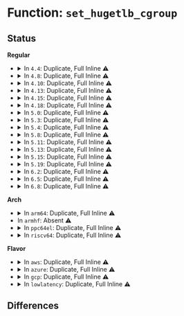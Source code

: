 # Function: <code>set_hugetlb_cgroup</code>

## Status
<b>Regular</b>
<ul>
<li>
<details>
<summary>In <code>4.4</code>: Duplicate, Full Inline ⚠️</summary>

**Collision:** Static Duplication

**Inline:** Full

**Transformation:** False

**Instances:**

```
In mm/hugetlb.c (ffffffff811da1d6)
Location: include/linux/hugetlb_cgroup.h:39
Inline: True
Inline callers:
  - mm/hugetlb.c:prep_new_huge_page
  - mm/hugetlb.c:__alloc_buddy_huge_page
```
```
In mm/hugetlb_cgroup.c (ffffffff81201035)
Location: include/linux/hugetlb_cgroup.h:39
Inline: True
Inline callers:
  - mm/hugetlb_cgroup.c:hugetlb_cgroup_css_offline
  - mm/hugetlb_cgroup.c:hugetlb_cgroup_commit_charge
  - mm/hugetlb_cgroup.c:hugetlb_cgroup_uncharge_page
  - mm/hugetlb_cgroup.c:hugetlb_cgroup_migrate
  - mm/hugetlb_cgroup.c:hugetlb_cgroup_migrate
```
</details>
</li>
<li>
<details>
<summary>In <code>4.8</code>: Duplicate, Full Inline ⚠️</summary>

**Collision:** Static Duplication

**Inline:** Full

**Transformation:** False

**Instances:**

```
In mm/hugetlb.c (ffffffff811f9013)
Location: include/linux/hugetlb_cgroup.h:39
Inline: True
Inline callers:
  - mm/hugetlb.c:__alloc_buddy_huge_page
  - mm/hugetlb.c:prep_new_huge_page
```
```
In mm/hugetlb_cgroup.c (ffffffff81225cb6)
Location: include/linux/hugetlb_cgroup.h:39
Inline: True
Inline callers:
  - mm/hugetlb_cgroup.c:hugetlb_cgroup_migrate
  - mm/hugetlb_cgroup.c:hugetlb_cgroup_migrate
  - mm/hugetlb_cgroup.c:hugetlb_cgroup_uncharge_page
  - mm/hugetlb_cgroup.c:hugetlb_cgroup_commit_charge
  - mm/hugetlb_cgroup.c:hugetlb_cgroup_css_offline
```
</details>
</li>
<li>
<details>
<summary>In <code>4.10</code>: Duplicate, Full Inline ⚠️</summary>

**Collision:** Static Duplication

**Inline:** Full

**Transformation:** False

**Instances:**

```
In mm/hugetlb.c (ffffffff81209c03)
Location: include/linux/hugetlb_cgroup.h:39
Inline: True
Inline callers:
  - mm/hugetlb.c:__alloc_buddy_huge_page
  - mm/hugetlb.c:prep_new_huge_page
```
```
In mm/hugetlb_cgroup.c (ffffffff81238296)
Location: include/linux/hugetlb_cgroup.h:39
Inline: True
Inline callers:
  - mm/hugetlb_cgroup.c:hugetlb_cgroup_migrate
  - mm/hugetlb_cgroup.c:hugetlb_cgroup_migrate
  - mm/hugetlb_cgroup.c:hugetlb_cgroup_uncharge_page
  - mm/hugetlb_cgroup.c:hugetlb_cgroup_commit_charge
  - mm/hugetlb_cgroup.c:hugetlb_cgroup_css_offline
```
</details>
</li>
<li>
<details>
<summary>In <code>4.13</code>: Duplicate, Full Inline ⚠️</summary>

**Collision:** Static Duplication

**Inline:** Full

**Transformation:** False

**Instances:**

```
In mm/hugetlb.c (ffffffff81214381)
Location: include/linux/hugetlb_cgroup.h:39
Inline: True
Inline callers:
  - mm/hugetlb.c:__alloc_buddy_huge_page
  - mm/hugetlb.c:prep_new_huge_page
```
```
In mm/hugetlb_cgroup.c (ffffffff81243efd)
Location: include/linux/hugetlb_cgroup.h:39
Inline: True
Inline callers:
  - mm/hugetlb_cgroup.c:hugetlb_cgroup_migrate
  - mm/hugetlb_cgroup.c:hugetlb_cgroup_migrate
  - mm/hugetlb_cgroup.c:hugetlb_cgroup_uncharge_page
  - mm/hugetlb_cgroup.c:hugetlb_cgroup_commit_charge
  - mm/hugetlb_cgroup.c:hugetlb_cgroup_css_offline
```
</details>
</li>
<li>
<details>
<summary>In <code>4.15</code>: Duplicate, Full Inline ⚠️</summary>

**Collision:** Static Duplication

**Inline:** Full

**Transformation:** False

**Instances:**

```
In mm/hugetlb.c (ffffffff8122ef41)
Location: include/linux/hugetlb_cgroup.h:39
Inline: True
Inline callers:
  - mm/hugetlb.c:__alloc_buddy_huge_page
  - mm/hugetlb.c:prep_new_huge_page
```
```
In mm/hugetlb_cgroup.c (ffffffff81263d5d)
Location: include/linux/hugetlb_cgroup.h:39
Inline: True
Inline callers:
  - mm/hugetlb_cgroup.c:hugetlb_cgroup_migrate
  - mm/hugetlb_cgroup.c:hugetlb_cgroup_migrate
  - mm/hugetlb_cgroup.c:hugetlb_cgroup_uncharge_page
  - mm/hugetlb_cgroup.c:hugetlb_cgroup_commit_charge
  - mm/hugetlb_cgroup.c:hugetlb_cgroup_css_offline
```
</details>
</li>
<li>
<details>
<summary>In <code>4.18</code>: Duplicate, Full Inline ⚠️</summary>

**Collision:** Static Duplication

**Inline:** Full

**Transformation:** False

**Instances:**

```
In mm/hugetlb.c (ffffffff81252493)
Location: include/linux/hugetlb_cgroup.h:39
Inline: True
Inline callers:
  - mm/hugetlb.c:prep_new_huge_page
```
```
In mm/hugetlb_cgroup.c (ffffffff81288081)
Location: include/linux/hugetlb_cgroup.h:39
Inline: True
Inline callers:
  - mm/hugetlb_cgroup.c:hugetlb_cgroup_migrate
  - mm/hugetlb_cgroup.c:hugetlb_cgroup_migrate
  - mm/hugetlb_cgroup.c:hugetlb_cgroup_uncharge_page
  - mm/hugetlb_cgroup.c:hugetlb_cgroup_commit_charge
  - mm/hugetlb_cgroup.c:hugetlb_cgroup_css_offline
```
</details>
</li>
<li>
<details>
<summary>In <code>5.0</code>: Duplicate, Full Inline ⚠️</summary>

**Collision:** Static Duplication

**Inline:** Full

**Transformation:** False

**Instances:**

```
In mm/hugetlb.c (ffffffff812666f3)
Location: include/linux/hugetlb_cgroup.h:39
Inline: True
Inline callers:
  - mm/hugetlb.c:prep_new_huge_page
```
```
In mm/hugetlb_cgroup.c (ffffffff8129cfc5)
Location: include/linux/hugetlb_cgroup.h:39
Inline: True
Inline callers:
  - mm/hugetlb_cgroup.c:hugetlb_cgroup_migrate
  - mm/hugetlb_cgroup.c:hugetlb_cgroup_migrate
  - mm/hugetlb_cgroup.c:hugetlb_cgroup_uncharge_page
  - mm/hugetlb_cgroup.c:hugetlb_cgroup_commit_charge
  - mm/hugetlb_cgroup.c:hugetlb_cgroup_css_offline
```
</details>
</li>
<li>
<details>
<summary>In <code>5.3</code>: Duplicate, Full Inline ⚠️</summary>

**Collision:** Static Duplication

**Inline:** Full

**Transformation:** False

**Instances:**

```
In mm/hugetlb.c (ffffffff828d84d4)
Location: include/linux/hugetlb_cgroup.h:39
Inline: True
Inline callers:
  - mm/hugetlb.c:hugetlb_init
  - mm/hugetlb.c:alloc_fresh_huge_page
```
```
In mm/hugetlb_cgroup.c (ffffffff812b817c)
Location: include/linux/hugetlb_cgroup.h:39
Inline: True
Inline callers:
  - mm/hugetlb_cgroup.c:hugetlb_cgroup_migrate
  - mm/hugetlb_cgroup.c:hugetlb_cgroup_migrate
  - mm/hugetlb_cgroup.c:hugetlb_cgroup_uncharge_page
  - mm/hugetlb_cgroup.c:hugetlb_cgroup_commit_charge
  - mm/hugetlb_cgroup.c:hugetlb_cgroup_css_offline
```
</details>
</li>
<li>
<details>
<summary>In <code>5.4</code>: Duplicate, Full Inline ⚠️</summary>

**Collision:** Static Duplication

**Inline:** Full

**Transformation:** False

**Instances:**

```
In mm/hugetlb.c (ffffffff828e0971)
Location: include/linux/hugetlb_cgroup.h:39
Inline: True
Inline callers:
  - mm/hugetlb.c:hugetlb_init
  - mm/hugetlb.c:alloc_fresh_huge_page
```
```
In mm/hugetlb_cgroup.c (ffffffff812ca05c)
Location: include/linux/hugetlb_cgroup.h:39
Inline: True
Inline callers:
  - mm/hugetlb_cgroup.c:hugetlb_cgroup_migrate
  - mm/hugetlb_cgroup.c:hugetlb_cgroup_migrate
  - mm/hugetlb_cgroup.c:hugetlb_cgroup_uncharge_page
  - mm/hugetlb_cgroup.c:hugetlb_cgroup_commit_charge
  - mm/hugetlb_cgroup.c:hugetlb_cgroup_css_offline
```
</details>
</li>
<li>
<details>
<summary>In <code>5.8</code>: Duplicate, Full Inline ⚠️</summary>

**Collision:** Static Duplication

**Inline:** Full

**Transformation:** False

**Instances:**

```
In mm/hugetlb.c (ffffffff812c4803)
Location: include/linux/hugetlb_cgroup.h:99
Inline: True
Inline callers:
  - mm/hugetlb.c:prep_new_huge_page
```
```
In mm/hugetlb_cgroup.c (ffffffff812ffdaa)
Location: include/linux/hugetlb_cgroup.h:99
Inline: True
Inline callers:
  - mm/hugetlb_cgroup.c:hugetlb_cgroup_migrate
  - mm/hugetlb_cgroup.c:hugetlb_cgroup_migrate
  - mm/hugetlb_cgroup.c:hugetlb_cgroup_css_offline
```
</details>
</li>
<li>
<details>
<summary>In <code>5.11</code>: Duplicate, Full Inline ⚠️</summary>

**Collision:** Static Duplication

**Inline:** Full

**Transformation:** False

**Instances:**

```
In mm/hugetlb.c (ffffffff812d049a)
Location: include/linux/hugetlb_cgroup.h:99
Inline: True
Inline callers:
  - mm/hugetlb.c:prep_new_huge_page
```
```
In mm/hugetlb_cgroup.c (ffffffff8130c14a)
Location: include/linux/hugetlb_cgroup.h:99
Inline: True
Inline callers:
  - mm/hugetlb_cgroup.c:hugetlb_cgroup_migrate
  - mm/hugetlb_cgroup.c:hugetlb_cgroup_migrate
  - mm/hugetlb_cgroup.c:hugetlb_cgroup_css_offline
```
</details>
</li>
<li>
<details>
<summary>In <code>5.13</code>: Duplicate, Full Inline ⚠️</summary>

**Collision:** Static Duplication

**Inline:** Full

**Transformation:** False

**Instances:**

```
In mm/hugetlb.c (ffffffff812d6644)
Location: include/linux/hugetlb_cgroup.h:99
Inline: True
Inline callers:
  - mm/hugetlb.c:__prep_new_huge_page
```
```
In mm/hugetlb_cgroup.c (ffffffff8131274a)
Location: include/linux/hugetlb_cgroup.h:99
Inline: True
Inline callers:
  - mm/hugetlb_cgroup.c:hugetlb_cgroup_migrate
  - mm/hugetlb_cgroup.c:hugetlb_cgroup_migrate
  - mm/hugetlb_cgroup.c:hugetlb_cgroup_css_offline
```
</details>
</li>
<li>
<details>
<summary>In <code>5.15</code>: Duplicate, Full Inline ⚠️</summary>

**Collision:** Static Duplication

**Inline:** Full

**Transformation:** False

**Instances:**

```
In mm/hugetlb.c (ffffffff8131c44d)
Location: include/linux/hugetlb_cgroup.h:102
Inline: True
Inline callers:
  - mm/hugetlb.c:__prep_new_huge_page
```
```
In mm/hugetlb_cgroup.c (ffffffff8135e1b7)
Location: include/linux/hugetlb_cgroup.h:102
Inline: True
Inline callers:
  - mm/hugetlb_cgroup.c:hugetlb_cgroup_migrate
  - mm/hugetlb_cgroup.c:hugetlb_cgroup_migrate
  - mm/hugetlb_cgroup.c:hugetlb_cgroup_css_offline
```
</details>
</li>
<li>
<details>
<summary>In <code>5.19</code>: Duplicate, Full Inline ⚠️</summary>

**Collision:** Static Duplication

**Inline:** Full

**Transformation:** False

**Instances:**

```
In mm/hugetlb.c (ffffffff81393e60)
Location: include/linux/hugetlb_cgroup.h:109
Inline: True
Inline callers:
  - mm/hugetlb.c:alloc_and_dissolve_huge_page
  - mm/hugetlb.c:prep_new_huge_page
```
```
In mm/hugetlb_cgroup.c (ffffffff813d85ef)
Location: include/linux/hugetlb_cgroup.h:109
Inline: True
Inline callers:
  - mm/hugetlb_cgroup.c:hugetlb_cgroup_migrate
  - mm/hugetlb_cgroup.c:hugetlb_cgroup_migrate
  - mm/hugetlb_cgroup.c:hugetlb_cgroup_css_offline
```
</details>
</li>
<li>
<details>
<summary>In <code>6.2</code>: Duplicate, Full Inline ⚠️</summary>

**Collision:** Static Duplication

**Inline:** Full

**Transformation:** False

**Instances:**

```
In mm/hugetlb.c (ffffffff81406450)
Location: include/linux/hugetlb_cgroup.h:102
Inline: True
```
```
In mm/hugetlb_cgroup.c (ffffffff8145e2dc)
Location: include/linux/hugetlb_cgroup.h:102
Inline: True
Inline callers:
  - mm/hugetlb_cgroup.c:hugetlb_cgroup_migrate
  - mm/hugetlb_cgroup.c:hugetlb_cgroup_migrate
  - mm/hugetlb_cgroup.c:hugetlb_cgroup_migrate
  - mm/hugetlb_cgroup.c:hugetlb_cgroup_migrate
  - mm/hugetlb_cgroup.c:hugetlb_cgroup_css_offline
  - mm/hugetlb_cgroup.c:hugetlb_cgroup_css_offline
```
</details>
</li>
<li>
<details>
<summary>In <code>6.5</code>: Duplicate, Full Inline ⚠️</summary>

**Collision:** Static Duplication

**Inline:** Full

**Transformation:** False

**Instances:**

```
In mm/hugetlb.c (ffffffff81439b30)
Location: include/linux/hugetlb_cgroup.h:102
Inline: True
```
```
In mm/hugetlb_cgroup.c (ffffffff81493fc3)
Location: include/linux/hugetlb_cgroup.h:102
Inline: True
Inline callers:
  - mm/hugetlb_cgroup.c:hugetlb_cgroup_migrate
  - mm/hugetlb_cgroup.c:hugetlb_cgroup_migrate
  - mm/hugetlb_cgroup.c:hugetlb_cgroup_migrate
  - mm/hugetlb_cgroup.c:hugetlb_cgroup_migrate
  - mm/hugetlb_cgroup.c:hugetlb_cgroup_css_offline
  - mm/hugetlb_cgroup.c:hugetlb_cgroup_css_offline
```
</details>
</li>
<li>
<details>
<summary>In <code>6.8</code>: Duplicate, Full Inline ⚠️</summary>

**Collision:** Static Duplication

**Inline:** Full

**Transformation:** False

**Instances:**

```
In mm/hugetlb.c (ffffffff81477b93)
Location: include/linux/hugetlb_cgroup.h:91
Inline: True
Inline callers:
  - mm/hugetlb.c:demote_free_hugetlb_folio
  - mm/hugetlb.c:gather_bootmem_prealloc
  - mm/hugetlb.c:alloc_and_dissolve_hugetlb_folio
  - mm/hugetlb.c:alloc_pool_huge_folio
```
```
In mm/hugetlb_cgroup.c (ffffffff814c387e)
Location: include/linux/hugetlb_cgroup.h:91
Inline: True
Inline callers:
  - mm/hugetlb_cgroup.c:hugetlb_cgroup_migrate
  - mm/hugetlb_cgroup.c:hugetlb_cgroup_migrate
  - mm/hugetlb_cgroup.c:hugetlb_cgroup_css_offline
```
</details>
</li>
</ul>
<b>Arch</b>
<ul>
<li>
<details>
<summary>In <code>arm64</code>: Duplicate, Full Inline ⚠️</summary>

**Collision:** Static Duplication

**Inline:** Full

**Transformation:** False

**Instances:**

```
In mm/hugetlb.c (ffff80001032edbc)
Location: include/linux/hugetlb_cgroup.h:39
Inline: True
Inline callers:
  - mm/hugetlb.c:prep_new_huge_page
```
```
In mm/hugetlb_cgroup.c (ffff80001036d994)
Location: include/linux/hugetlb_cgroup.h:39
Inline: True
Inline callers:
  - mm/hugetlb_cgroup.c:hugetlb_cgroup_migrate
  - mm/hugetlb_cgroup.c:hugetlb_cgroup_migrate
  - mm/hugetlb_cgroup.c:hugetlb_cgroup_uncharge_page
  - mm/hugetlb_cgroup.c:hugetlb_cgroup_commit_charge
  - mm/hugetlb_cgroup.c:hugetlb_cgroup_css_offline
```
</details>
</li>
<li>
In <code>armhf</code>: Absent ⚠️
</li>
<li>
<details>
<summary>In <code>ppc64el</code>: Duplicate, Full Inline ⚠️</summary>

**Collision:** Static Duplication

**Inline:** Full

**Transformation:** False

**Instances:**

```
In mm/hugetlb.c (c000000000407494)
Location: include/linux/hugetlb_cgroup.h:39
Inline: True
Inline callers:
  - mm/hugetlb.c:prep_new_huge_page
```
```
In mm/hugetlb_cgroup.c (c00000000045db08)
Location: include/linux/hugetlb_cgroup.h:39
Inline: True
Inline callers:
  - mm/hugetlb_cgroup.c:hugetlb_cgroup_migrate
  - mm/hugetlb_cgroup.c:hugetlb_cgroup_migrate
  - mm/hugetlb_cgroup.c:hugetlb_cgroup_uncharge_page
  - mm/hugetlb_cgroup.c:hugetlb_cgroup_commit_charge
  - mm/hugetlb_cgroup.c:hugetlb_cgroup_css_offline
```
</details>
</li>
<li>
<details>
<summary>In <code>riscv64</code>: Duplicate, Full Inline ⚠️</summary>

**Collision:** Static Duplication

**Inline:** Full

**Transformation:** False

**Instances:**

```
In mm/hugetlb.c (ffffffe000018034)
Location: include/linux/hugetlb_cgroup.h:39
Inline: True
Inline callers:
  - mm/hugetlb.c:hugetlb_init
  - mm/hugetlb.c:alloc_fresh_huge_page
```
```
In mm/hugetlb_cgroup.c (ffffffe00024a632)
Location: include/linux/hugetlb_cgroup.h:39
Inline: True
Inline callers:
  - mm/hugetlb_cgroup.c:hugetlb_cgroup_migrate
  - mm/hugetlb_cgroup.c:hugetlb_cgroup_migrate
  - mm/hugetlb_cgroup.c:hugetlb_cgroup_uncharge_page
  - mm/hugetlb_cgroup.c:hugetlb_cgroup_commit_charge
  - mm/hugetlb_cgroup.c:hugetlb_cgroup_css_offline
```
</details>
</li>
</ul>
<b>Flavor</b>
<ul>
<li>
<details>
<summary>In <code>aws</code>: Duplicate, Full Inline ⚠️</summary>

**Collision:** Static Duplication

**Inline:** Full

**Transformation:** False

**Instances:**

```
In mm/hugetlb.c (ffffffff828c9825)
Location: include/linux/hugetlb_cgroup.h:39
Inline: True
Inline callers:
  - mm/hugetlb.c:hugetlb_init
  - mm/hugetlb.c:alloc_fresh_huge_page
```
```
In mm/hugetlb_cgroup.c (ffffffff812c263c)
Location: include/linux/hugetlb_cgroup.h:39
Inline: True
Inline callers:
  - mm/hugetlb_cgroup.c:hugetlb_cgroup_migrate
  - mm/hugetlb_cgroup.c:hugetlb_cgroup_migrate
  - mm/hugetlb_cgroup.c:hugetlb_cgroup_uncharge_page
  - mm/hugetlb_cgroup.c:hugetlb_cgroup_commit_charge
  - mm/hugetlb_cgroup.c:hugetlb_cgroup_css_offline
```
</details>
</li>
<li>
<details>
<summary>In <code>azure</code>: Duplicate, Full Inline ⚠️</summary>

**Collision:** Static Duplication

**Inline:** Full

**Transformation:** False

**Instances:**

```
In mm/hugetlb.c (ffffffff828c1f4a)
Location: include/linux/hugetlb_cgroup.h:39
Inline: True
Inline callers:
  - mm/hugetlb.c:hugetlb_init
  - mm/hugetlb.c:alloc_fresh_huge_page
```
```
In mm/hugetlb_cgroup.c (ffffffff812b368c)
Location: include/linux/hugetlb_cgroup.h:39
Inline: True
Inline callers:
  - mm/hugetlb_cgroup.c:hugetlb_cgroup_migrate
  - mm/hugetlb_cgroup.c:hugetlb_cgroup_migrate
  - mm/hugetlb_cgroup.c:hugetlb_cgroup_uncharge_page
  - mm/hugetlb_cgroup.c:hugetlb_cgroup_commit_charge
  - mm/hugetlb_cgroup.c:hugetlb_cgroup_css_offline
```
</details>
</li>
<li>
<details>
<summary>In <code>gcp</code>: Duplicate, Full Inline ⚠️</summary>

**Collision:** Static Duplication

**Inline:** Full

**Transformation:** False

**Instances:**

```
In mm/hugetlb.c (ffffffff828dc5a5)
Location: include/linux/hugetlb_cgroup.h:39
Inline: True
Inline callers:
  - mm/hugetlb.c:hugetlb_init
  - mm/hugetlb.c:alloc_fresh_huge_page
```
```
In mm/hugetlb_cgroup.c (ffffffff812c044c)
Location: include/linux/hugetlb_cgroup.h:39
Inline: True
Inline callers:
  - mm/hugetlb_cgroup.c:hugetlb_cgroup_migrate
  - mm/hugetlb_cgroup.c:hugetlb_cgroup_migrate
  - mm/hugetlb_cgroup.c:hugetlb_cgroup_uncharge_page
  - mm/hugetlb_cgroup.c:hugetlb_cgroup_commit_charge
  - mm/hugetlb_cgroup.c:hugetlb_cgroup_css_offline
```
</details>
</li>
<li>
<details>
<summary>In <code>lowlatency</code>: Duplicate, Full Inline ⚠️</summary>

**Collision:** Static Duplication

**Inline:** Full

**Transformation:** False

**Instances:**

```
In mm/hugetlb.c (ffffffff828e19c1)
Location: include/linux/hugetlb_cgroup.h:39
Inline: True
Inline callers:
  - mm/hugetlb.c:hugetlb_init
  - mm/hugetlb.c:alloc_fresh_huge_page
```
```
In mm/hugetlb_cgroup.c (ffffffff812d0edc)
Location: include/linux/hugetlb_cgroup.h:39
Inline: True
Inline callers:
  - mm/hugetlb_cgroup.c:hugetlb_cgroup_migrate
  - mm/hugetlb_cgroup.c:hugetlb_cgroup_migrate
  - mm/hugetlb_cgroup.c:hugetlb_cgroup_uncharge_page
  - mm/hugetlb_cgroup.c:hugetlb_cgroup_commit_charge
  - mm/hugetlb_cgroup.c:hugetlb_cgroup_css_offline
```
</details>
</li>
</ul>

## Differences
